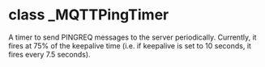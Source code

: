 # class \_MQTTPingTimer

A timer to send PINGREQ messages to the server periodically. Currently, it fires at 75% of the keepalive time \(i.e. if keepalive is set to 10 seconds, it fires every 7.5 seconds\).
